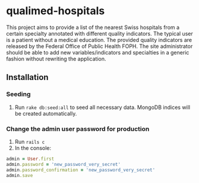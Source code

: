 # qualimed-hospitals

This project aims to provide a list of the nearest Swiss hospitals from a certain specialty annotated with different quality indicators. The typical user is a patient without a medical education.
The provided quality indicators are released by the Federal Office of Public Health FOPH. The site administrator should be able to add new variables/indicators and specialties in a generic fashion without rewriting the application.

## Installation

### Seeding
1. Run `rake db:seed:all` to seed all necessary data. MongoDB indices will be created automatically.

### Change the admin user password for production
1. Run `rails c`
2. In the console:
```ruby
admin = User.first
admin.password = 'new_password_very_secret'
admin.password_confirmation = 'new_password_very_secret'
admin.save
```
